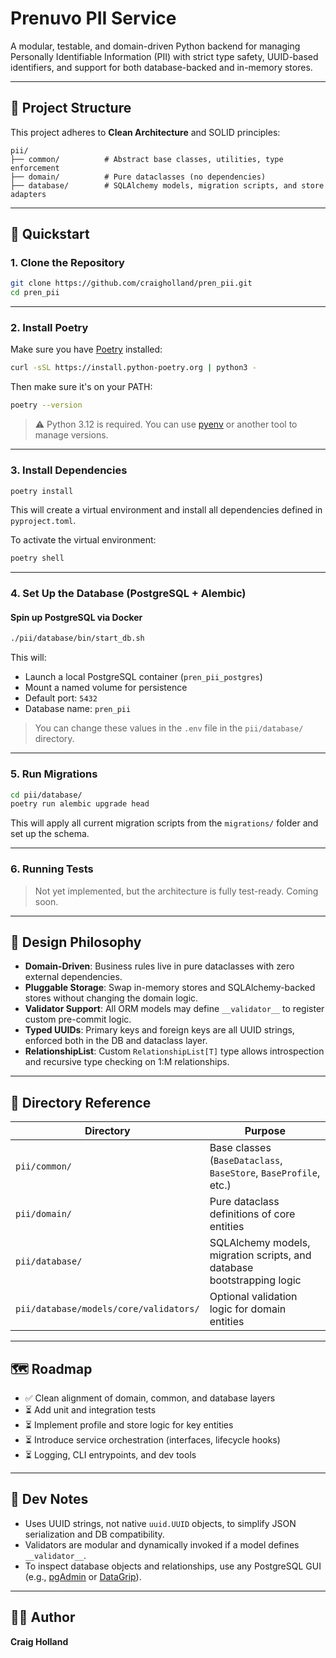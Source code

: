 # Prenuvo PII Service

A modular, testable, and domain-driven Python backend for managing Personally Identifiable Information (PII) with strict type safety, UUID-based identifiers, and support for both database-backed and in-memory stores.

---

## 🔧 Project Structure

This project adheres to **Clean Architecture** and SOLID principles:

```
pii/
├── common/          # Abstract base classes, utilities, type enforcement
├── domain/          # Pure dataclasses (no dependencies)
├── database/        # SQLAlchemy models, migration scripts, and store adapters
```

---

## 🚀 Quickstart

### 1. Clone the Repository

```bash
git clone https://github.com/craigholland/pren_pii.git
cd pren_pii
```

---

### 2. Install Poetry

Make sure you have [Poetry](https://python-poetry.org/docs/#installation) installed:

```bash
curl -sSL https://install.python-poetry.org | python3 -
```

Then make sure it's on your PATH:

```bash
poetry --version
```

> ⚠️ Python 3.12 is required. You can use [pyenv](https://github.com/pyenv/pyenv) or another tool to manage versions.

---

### 3. Install Dependencies

```bash
poetry install
```

This will create a virtual environment and install all dependencies defined in `pyproject.toml`.

To activate the virtual environment:

```bash
poetry shell
```

---

### 4. Set Up the Database (PostgreSQL + Alembic)

#### Spin up PostgreSQL via Docker

```bash
./pii/database/bin/start_db.sh
```

This will:
- Launch a local PostgreSQL container (`pren_pii_postgres`)
- Mount a named volume for persistence
- Default port: `5432`
- Database name: `pren_pii`

> You can change these values in the `.env` file in the `pii/database/` directory.

---

### 5. Run Migrations

```bash
cd pii/database/
poetry run alembic upgrade head
```

This will apply all current migration scripts from the `migrations/` folder and set up the schema.

---

### 6. Running Tests

> Not yet implemented, but the architecture is fully test-ready. Coming soon.

---

## 🧠 Design Philosophy

- **Domain-Driven**: Business rules live in pure dataclasses with zero external dependencies.
- **Pluggable Storage**: Swap in-memory stores and SQLAlchemy-backed stores without changing the domain logic.
- **Validator Support**: All ORM models may define `__validator__` to register custom pre-commit logic.
- **Typed UUIDs**: Primary keys and foreign keys are all UUID strings, enforced both in the DB and dataclass layer.
- **RelationshipList**: Custom `RelationshipList[T]` type allows introspection and recursive type checking on 1:M relationships.

---

## 📁 Directory Reference

| Directory | Purpose |
|----------|---------|
| `pii/common/` | Base classes (`BaseDataclass`, `BaseStore`, `BaseProfile`, etc.) |
| `pii/domain/` | Pure dataclass definitions of core entities |
| `pii/database/` | SQLAlchemy models, migration scripts, and database bootstrapping logic |
| `pii/database/models/core/validators/` | Optional validation logic for domain entities |

---

## 🗺️ Roadmap

- ✅ Clean alignment of domain, common, and database layers  
- ⏳ Add unit and integration tests  
- ⏳ Implement profile and store logic for key entities  
- ⏳ Introduce service orchestration (interfaces, lifecycle hooks)  
- ⏳ Logging, CLI entrypoints, and dev tools

---

## 🧪 Dev Notes

- Uses UUID strings, not native `uuid.UUID` objects, to simplify JSON serialization and DB compatibility.
- Validators are modular and dynamically invoked if a model defines `__validator__`.
- To inspect database objects and relationships, use any PostgreSQL GUI (e.g., [pgAdmin](https://www.pgadmin.org/) or [DataGrip](https://www.jetbrains.com/datagrip/)).

---

## 🧑‍💻 Author

**Craig Holland**
